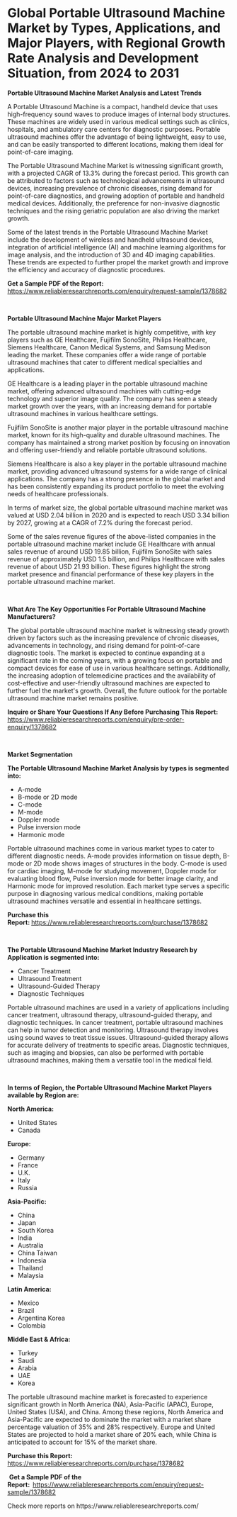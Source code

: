 <p><h1>Global Portable Ultrasound Machine Market by Types, Applications, and Major Players, with Regional Growth Rate Analysis and Development Situation, from 2024 to 2031</h1></p><p><strong>Portable Ultrasound Machine Market Analysis and Latest Trends</strong></p>
<p><p>A Portable Ultrasound Machine is a compact, handheld device that uses high-frequency sound waves to produce images of internal body structures. These machines are widely used in various medical settings such as clinics, hospitals, and ambulatory care centers for diagnostic purposes. Portable ultrasound machines offer the advantage of being lightweight, easy to use, and can be easily transported to different locations, making them ideal for point-of-care imaging.</p><p>The Portable Ultrasound Machine Market is witnessing significant growth, with a projected CAGR of 13.3% during the forecast period. This growth can be attributed to factors such as technological advancements in ultrasound devices, increasing prevalence of chronic diseases, rising demand for point-of-care diagnostics, and growing adoption of portable and handheld medical devices. Additionally, the preference for non-invasive diagnostic techniques and the rising geriatric population are also driving the market growth.</p><p>Some of the latest trends in the Portable Ultrasound Machine Market include the development of wireless and handheld ultrasound devices, integration of artificial intelligence (AI) and machine learning algorithms for image analysis, and the introduction of 3D and 4D imaging capabilities. These trends are expected to further propel the market growth and improve the efficiency and accuracy of diagnostic procedures.</p></p>
<p><strong>Get a Sample PDF of the Report:&nbsp;</strong> <a href="https://www.reliableresearchreports.com/enquiry/request-sample/1378682">https://www.reliableresearchreports.com/enquiry/request-sample/1378682</a></p>
<p>&nbsp;</p>
<p><strong>Portable Ultrasound Machine Major Market Players</strong></p>
<p><p>The portable ultrasound machine market is highly competitive, with key players such as GE Healthcare, Fujifilm SonoSite, Philips Healthcare, Siemens Healthcare, Canon Medical Systems, and Samsung Medison leading the market. These companies offer a wide range of portable ultrasound machines that cater to different medical specialties and applications.</p><p>GE Healthcare is a leading player in the portable ultrasound machine market, offering advanced ultrasound machines with cutting-edge technology and superior image quality. The company has seen a steady market growth over the years, with an increasing demand for portable ultrasound machines in various healthcare settings.</p><p>Fujifilm SonoSite is another major player in the portable ultrasound machine market, known for its high-quality and durable ultrasound machines. The company has maintained a strong market position by focusing on innovation and offering user-friendly and reliable portable ultrasound solutions.</p><p>Siemens Healthcare is also a key player in the portable ultrasound machine market, providing advanced ultrasound systems for a wide range of clinical applications. The company has a strong presence in the global market and has been consistently expanding its product portfolio to meet the evolving needs of healthcare professionals.</p><p>In terms of market size, the global portable ultrasound machine market was valued at USD 2.04 billion in 2020 and is expected to reach USD 3.34 billion by 2027, growing at a CAGR of 7.2% during the forecast period.</p><p>Some of the sales revenue figures of the above-listed companies in the portable ultrasound machine market include GE Healthcare with annual sales revenue of around USD 19.85 billion, Fujifilm SonoSite with sales revenue of approximately USD 1.5 billion, and Philips Healthcare with sales revenue of about USD 21.93 billion. These figures highlight the strong market presence and financial performance of these key players in the portable ultrasound machine market.</p></p>
<p>&nbsp;</p>
<p><strong>What Are The Key Opportunities For Portable Ultrasound Machine Manufacturers?</strong></p>
<p><p>The global portable ultrasound machine market is witnessing steady growth driven by factors such as the increasing prevalence of chronic diseases, advancements in technology, and rising demand for point-of-care diagnostic tools. The market is expected to continue expanding at a significant rate in the coming years, with a growing focus on portable and compact devices for ease of use in various healthcare settings. Additionally, the increasing adoption of telemedicine practices and the availability of cost-effective and user-friendly ultrasound machines are expected to further fuel the market's growth. Overall, the future outlook for the portable ultrasound machine market remains positive.</p></p>
<p><strong>Inquire or Share Your Questions If Any Before Purchasing This Report:</strong> <a href="https://www.reliableresearchreports.com/enquiry/pre-order-enquiry/1378682">https://www.reliableresearchreports.com/enquiry/pre-order-enquiry/1378682</a></p>
<p>&nbsp;</p>
<p><strong>Market Segmentation</strong></p>
<p><strong>The Portable Ultrasound Machine Market Analysis by types is segmented into:</strong></p>
<p><ul><li>A-mode</li><li>B-mode or 2D mode</li><li>C-mode</li><li>M-mode</li><li>Doppler mode</li><li>Pulse inversion mode</li><li>Harmonic mode</li></ul></p>
<p><p>Portable ultrasound machines come in various market types to cater to different diagnostic needs. A-mode provides information on tissue depth, B-mode or 2D mode shows images of structures in the body. C-mode is used for cardiac imaging, M-mode for studying movement, Doppler mode for evaluating blood flow, Pulse inversion mode for better image clarity, and Harmonic mode for improved resolution. Each market type serves a specific purpose in diagnosing various medical conditions, making portable ultrasound machines versatile and essential in healthcare settings.</p></p>
<p><strong>Purchase this Report:&nbsp;</strong><a href="https://www.reliableresearchreports.com/purchase/1378682">https://www.reliableresearchreports.com/purchase/1378682</a></p>
<p>&nbsp;</p>
<p><strong>The Portable Ultrasound Machine Market Industry Research by Application is segmented into:</strong></p>
<p><ul><li>Cancer Treatment</li><li>Ultrasound Treatment</li><li>Ultrasound-Guided Therapy</li><li>Diagnostic Techniques</li></ul></p>
<p><p>Portable ultrasound machines are used in a variety of applications including cancer treatment, ultrasound therapy, ultrasound-guided therapy, and diagnostic techniques. In cancer treatment, portable ultrasound machines can help in tumor detection and monitoring. Ultrasound therapy involves using sound waves to treat tissue issues. Ultrasound-guided therapy allows for accurate delivery of treatments to specific areas. Diagnostic techniques, such as imaging and biopsies, can also be performed with portable ultrasound machines, making them a versatile tool in the medical field.</p></p>
<p>&nbsp;</p>
<p><strong>In terms of Region, the Portable Ultrasound Machine Market Players available by Region are:</strong></p>
<p>
    <p> <strong> North America: </strong>
        <ul>
            <li>United States</li>
            <li>Canada</li>
        </ul>
        </p> 
    <p> <strong> Europe: </strong>
        <ul>
            <li>Germany</li>
            <li>France</li>
            <li>U.K.</li>
            <li>Italy</li>
            <li>Russia</li>
        </ul>
        </p> 
    <p> <strong> Asia-Pacific: </strong>
        <ul>
            <li>China</li>
            <li>Japan</li>
            <li>South Korea</li>
            <li>India</li>
            <li>Australia</li>
            <li>China Taiwan</li>
            <li>Indonesia</li>
            <li>Thailand</li>
            <li>Malaysia</li>
        </ul>
        </p> 
    <p> <strong> Latin America: </strong>
        <ul>
            <li>Mexico</li>
            <li>Brazil</li>
            <li>Argentina Korea</li>
            <li>Colombia</li>
        </ul>
        </p> 
    <p> <strong> Middle East & Africa: </strong>
        <ul>
            <li>Turkey</li>
            <li>Saudi</li>
            <li>Arabia</li>
            <li>UAE</li>
            <li>Korea</li>
        </ul>
    </p>
    </p>
<p><p>The portable ultrasound machine market is forecasted to experience significant growth in North America (NA), Asia-Pacific (APAC), Europe, United States (USA), and China. Among these regions, North America and Asia-Pacific are expected to dominate the market with a market share percentage valuation of 35% and 28% respectively. Europe and United States are projected to hold a market share of 20% each, while China is anticipated to account for 15% of the market share.</p></p>
<p><strong>Purchase this Report: </strong><a href="https://www.reliableresearchreports.com/purchase/1378682">https://www.reliableresearchreports.com/purchase/1378682</a></p>
<p>&nbsp;<strong>Get a Sample PDF of the Report:&nbsp;&nbsp;</strong><a href="https://www.reliableresearchreports.com/enquiry/request-sample/1378682">https://www.reliableresearchreports.com/enquiry/request-sample/1378682</a></p>
<p><strong></strong></p>
<p>Check more reports on https://www.reliableresearchreports.com/</p>